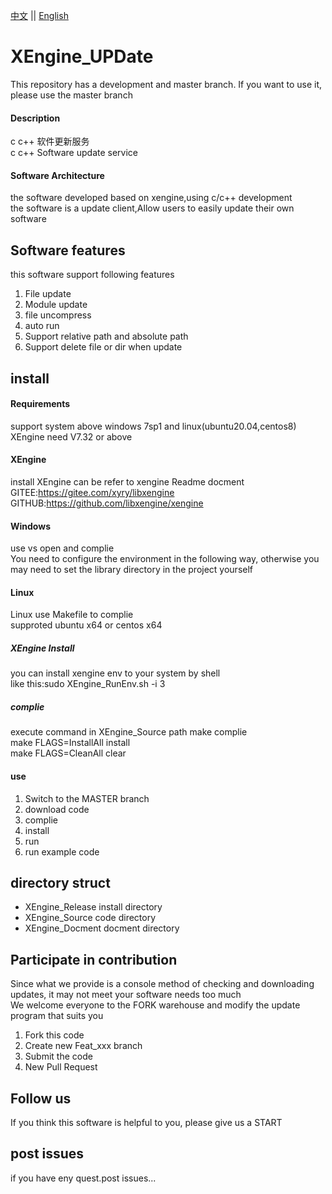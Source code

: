 [中文](README.md) ||  [English](README.en.md)  
# XEngine_UPDate
This repository has a development and master branch. If you want to use it, please use the master branch  

#### Description
c c++ 软件更新服务  
c c++ Software update service  

#### Software Architecture
the software developed based on xengine,using c/c++ development  
the software is a update client,Allow users to easily update their own software  

## Software features
this software support following features  
1. File update  
2. Module update  
3. file uncompress  
4. auto run  
5. Support relative path and absolute path
6. Support delete file or dir when update

## install

#### Requirements  
support system above windows 7sp1 and linux(ubuntu20.04,centos8)  
XEngine need V7.32 or above   

#### XEngine
install XEngine can be refer to xengine Readme docment  
GITEE:https://gitee.com/xyry/libxengine  
GITHUB:https://github.com/libxengine/xengine  

#### Windows
use vs open and complie  
You need to configure the environment in the following way, otherwise you may need to set the library directory in the project yourself  

#### Linux
Linux use Makefile to complie  
supproted ubuntu x64 or centos x64   

##### XEngine Install
you can install xengine env to your system by shell   
like this:sudo XEngine_RunEnv.sh -i 3  
##### complie
execute command in XEngine_Source path
make complie  
make FLAGS=InstallAll install  
make FLAGS=CleanAll clear  

#### use

1.  Switch to the MASTER branch
2.  download code
3.  complie
4.  install
5.  run
6.  run example code  

## directory struct
- XEngine_Release  install directory  
- XEngine_Source   code    directory  
- XEngine_Docment  docment directory

## Participate in contribution
Since what we provide is a console method of checking and downloading updates, it may not meet your software needs too much  
We welcome everyone to the FORK warehouse and modify the update program that suits you  

1. Fork this code
2. Create new Feat_xxx branch
3. Submit the code
4. New Pull Request

## Follow us
If you think this software is helpful to you, please give us a START

## post issues

if you have eny quest.post issues...
